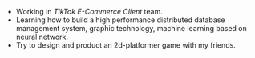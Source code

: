 - Working in _TikTok E-Commerce Client_ team.
- Learning how to build a high performance distributed database management system, graphic technology, machine learning based on neural network.
- Try to design and product an 2d-platformer game with my friends.
